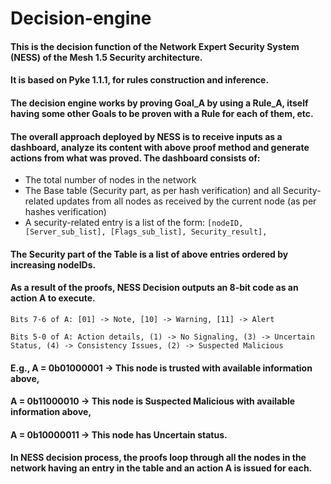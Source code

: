 # Decision-engine  


#### This is the decision function of the Network Expert Security System (NESS) of the Mesh 1.5 Security architecture.

#### It is based on Pyke 1.1.1, for rules construction and inference.
#### The decision engine works by proving Goal_A by using a Rule_A, itself having some other Goals to be proven with a Rule for each of them, etc.
#### The overall approach deployed by NESS is to receive inputs as a dashboard, analyze its content with above proof method and generate actions from what was proved. The dashboard consists of:
 - The total number of nodes in the network
 - The Base table (Security part, as per hash verification) and all Security-related updates from all nodes as received by the current node (as per hashes verification)
 - A security-related entry is a list of the form:
`[nodeID, [Server_sub_list], [Flags_sub_list], Security_result],`
####             The Security part of the Table is a list of above entries ordered by increasing nodeIDs.
#### As a result of the proofs, NESS Decision outputs an 8-bit code as an action A to execute.
`Bits 7-6 of A: [01] -> Note, [10] -> Warning, [11] -> Alert`

`Bits 5-0 of A: Action details, (1) -> No Signaling, (3) -> Uncertain Status, (4) -> Consistency Issues, (2) -> Suspected Malicious`
####        E.g., A = 0b01000001 -> This node is trusted with available information above,
####              A = 0b11000010 -> This node is Suspected Malicious with available information above,
####              A = 0b10000011 -> This node has Uncertain status.
####
#### In NESS decision process, the proofs loop through all the nodes in the network having an entry in the table and an action A is issued for each.
